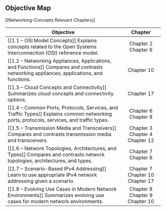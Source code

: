 
## Objective Map

[[Networking-Concepts Relevant Chapters]]

| Objective                                                                                    |             Chapter             |
| -------------------------------------------------------------------------------------------- | :-----------------------------: |
| [[1.1 – OSI Model Concepts]] Explains concepts related to the Open Systems Interconnection (OSI) reference model. |       Chapter 2 Chapter 6       |
| [[1.2 – Networking Appliances, Applications, and Functions]] Compares and contrasts networking appliances, applications, and functions.           |           Chapter 10            |
| [[1.3 – Cloud Concepts and Connectivity]] Summarizes cloud concepts and connectivity options.                                  |           Chapter 17            |
| [[1.4 – Common Ports, Protocols, Services, and Traffic Types]] Explains common networking ports, protocols, services, and traffic types.            |       Chapter 6 Chapter 8       |
| [[1.5 – Transmission Media and Transceivers]] Compares and contrasts transmission media and transceivers.                          | Chapter 3 Chapter 4 Chapter 12  |
| [[1.6 – Network Topologies, Architectures, and Types]] Compares and contrasts network topologies, architectures, and types.                 |       Chapter 7 Chapter 8       |
| [[1.7 – Scenario-Based IPv4 Addressing]] Learn to use appropriate IPv4 network addressing given a scenario.                   | Chapter 7 Chapter 10 Chapter 17 |
| [[1.8 – Evolving Use Cases in Modern Network Environments]] Summarizes evolving use cases for modern network environments.                       | Chapter 8 Chapter 9 Chapter 10  |
